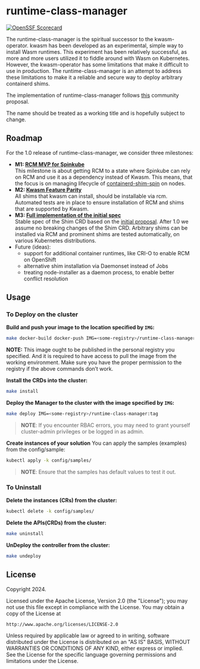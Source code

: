 # runtime-class-manager

[![OpenSSF Scorecard](https://api.securityscorecards.dev/projects/github.com/spinframework/runtime-class-manager/badge)](https://securityscorecards.dev/viewer/?uri=github.com/spinframework/runtime-class-manager)

The runtime-class-manager is the spiritual successor to the kwasm-operator. kwasm has been developed as an experimental, simple way to install Wasm runtimes. This experiment has been relatively successful, as more and more users utilized it to fiddle around with Wasm on Kubernetes. However, the kwasm-operator has some limitations that make it difficult to use in production. The runtime-class-manager is an attempt to address these limitations to make it a reliable and secure way to deploy arbitrary containerd shims.

The implementation of runtime-class-manager follows [this](https://hackmd.io/TwC8Fc8wTCKdoWlgNOqTgA) community proposal.

The name should be treated as a working title and is hopefully subject to change.

## Roadmap

For the 1.0 release of runtime-class-manager, we consider three milestones:

- **M1: [RCM MVP for Spinkube](https://github.com/spinframework/runtime-class-manager/milestone/1)**  
This milestone is about getting RCM to a state where Spinkube can rely on RCM and use it as a dependency instead of Kwasm. This means, that the  focus is on managing lifecycle of [containerd-shim-spin](https://github.com/spinframework/containerd-shim-spin) on nodes.
- **M2: [Kwasm Feature Parity](https://github.com/spinframework/runtime-class-manager/milestone/2)**  
All shims that kwasm can install, should be installable via rcm. Automated tests are in place to ensure installation of RCM and shims that are supported by Kwasm.
- **M3: [Full implementation of the initial spec](https://github.com/spinframework/runtime-class-manager/milestone/3)**  
Stable spec of the Shim CRD based on the [initial proposal](https://hackmd.io/TwC8Fc8wTCKdoWlgNOqTgA). After 1.0 we assume no breaking changes of the Shim CRD. Arbitrary shims can be installed via RCM and prominent shims are tested automatically, on various Kubernetes distributions.
- Future (ideas):
  - support for additional container runtimes, like CRI-O to enable RCM on OpenShift
  - alternative shim installation via Daemonset instead of Jobs
  - treating node-installer as a daemon process, to enable better conflict resolution

## Usage

### To Deploy on the cluster

**Build and push your image to the location specified by `IMG`:**

```sh
make docker-build docker-push IMG=<some-registry>/runtime-class-manager:tag
```

**NOTE:** This image ought to be published in the personal registry you specified.
And it is required to have access to pull the image from the working environment.
Make sure you have the proper permission to the registry if the above commands don’t work.

**Install the CRDs into the cluster:**

```sh
make install
```

**Deploy the Manager to the cluster with the image specified by `IMG`:**

```sh
make deploy IMG=<some-registry>/runtime-class-manager:tag
```

> **NOTE**: If you encounter RBAC errors, you may need to grant yourself cluster-admin
privileges or be logged in as admin.

**Create instances of your solution**
You can apply the samples (examples) from the config/sample:

```sh
kubectl apply -k config/samples/
```

>**NOTE**: Ensure that the samples has default values to test it out.

### To Uninstall

**Delete the instances (CRs) from the cluster:**

```sh
kubectl delete -k config/samples/
```

**Delete the APIs(CRDs) from the cluster:**

```sh
make uninstall
```

**UnDeploy the controller from the cluster:**

```sh
make undeploy
```

## License

Copyright 2024.

Licensed under the Apache License, Version 2.0 (the "License");
you may not use this file except in compliance with the License.
You may obtain a copy of the License at

    http://www.apache.org/licenses/LICENSE-2.0

Unless required by applicable law or agreed to in writing, software
distributed under the License is distributed on an "AS IS" BASIS,
WITHOUT WARRANTIES OR CONDITIONS OF ANY KIND, either express or implied.
See the License for the specific language governing permissions and
limitations under the License.
